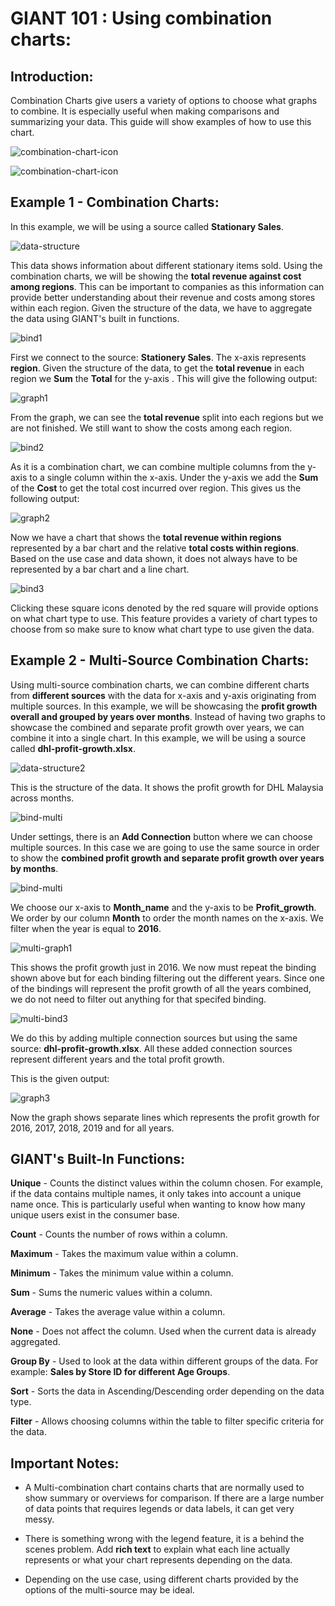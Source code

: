 # GIANT 101 : Using combination charts:

## Introduction:

Combination Charts give users a variety of options to choose what graphs to combine. It is especially useful when making comparisons and summarizing your data. This guide will show examples of how to use this chart.

![combination-chart-icon](images/giant-101-combinationchart/combination-chart-icon.PNG)

![combination-chart-icon](images/giant-101-combinationchart/combination-chart-icon2.PNG)

## Example 1 - Combination Charts:

In this example, we will be using a source called **Stationary Sales**.

![data-structure](images/giant-101-combinationchart/data-structure.PNG)

This data shows information about different stationary items sold. Using the combination charts, we will be showing the **total revenue against cost among regions**. This can be important to companies as this information can provide better understanding about their revenue and costs among stores within each region. Given the structure of the data, we have to aggregate the data using GIANT's built in functions.

![bind1](images/giant-101-combinationchart/data-binding.PNG)

First we connect to the source: **Stationery Sales**. The x-axis represents **region**. Given the structure of the data, to get the **total revenue** in each region we **Sum** the **Total** for the y-axis . This will give the following output:

![graph1](images/giant-101-combinationchart/graph1.PNG)

From the graph, we can see the **total revenue** split into each regions but we are not finished. We still want to show the costs among each region.

![bind2](images/giant-101-combinationchart/data-binding2.PNG)

As it is a combination chart, we can combine multiple columns from the y-axis to a single column within the x-axis. Under the y-axis we add the **Sum** of the **Cost** to get the total cost incurred over region. This gives us the following output:

![graph2](images/giant-101-combinationchart/graph2.PNG)

Now we have a chart that shows the **total revenue within regions** represented by a bar chart and the relative **total costs within regions**. Based on the use case and data shown, it does not always have to be represented by a bar chart and a line chart.

![bind3](images/giant-101-combinationchart/data-binding3.png)

Clicking these square icons denoted by the red square will provide options on what chart type to use. This feature provides a variety of chart types to choose from so make sure to know what chart type to use given the data.

## Example 2 - Multi-Source Combination Charts:

Using multi-source combination charts, we can combine different charts from **different sources** with the data for x-axis and y-axis originating from multiple sources. In this example, we will be showcasing the **profit growth overall and grouped by years over months**. Instead of having two graphs to showcase the combined and separate profit growth over years, we can combine it into a single chart. In this example, we will be using a source called **dhl-profit-growth.xlsx**.

![data-structure2](images/giant-101-combinationchart/Data-structure-2.PNG)

This is the structure of the data. It shows the profit growth for DHL Malaysia across months.

![bind-multi](images/giant-101-combinationchart/bind-multi1.PNG)

Under settings, there is an **Add Connection** button where we can choose multiple sources. In this case we are going to use the same source in order to show the **combined profit growth and separate profit growth over years by months**.

![bind-multi](images/giant-101-combinationchart/multi-bind2.PNG)

We choose our x-axis to **Month_name** and the y-axis to be **Profit_growth**. We order by our column **Month** to order the month names on the x-axis. We filter when the year is equal to **2016**.

![multi-graph1](images/giant-101-combinationchart/multi-graph1.PNG)

This shows the profit growth just in 2016. We now must repeat the binding shown above but for each binding filtering out the different years. Since one of the bindings will represent the profit growth of all the years combined, we do not need to filter out anything for that specifed binding.

![multi-bind3](images/giant-101-combinationchart/multi-bind3.PNG)

We do this by adding multiple connection sources but using the same source: **dhl-profit-growth.xlsx**. All these added connection sources represent different years and the total profit growth.

This is the given output: 

![graph3](images/giant-101-combinationchart/graph3.PNG)

Now the graph shows separate lines which represents the profit growth for 2016, 2017, 2018, 2019 and for all years.

## GIANT's Built-In Functions:

**Unique** - Counts the distinct values within the column chosen. For example, if the data contains multiple names, it only takes into account a unique name once. This is particularly useful when wanting to know how many unique users exist in the consumer base.

**Count** - Counts the number of rows within a column.

**Maximum** - Takes the maximum value within a column.

**Minimum** - Takes the minimum value within a column.

**Sum** - Sums the numeric values within a column.

**Average** - Takes the average value within a column.

**None** - Does not affect the column. Used when the current data is already aggregated.

**Group By** - Used to look at the data within different groups of the data. For example: **Sales by Store ID for different Age Groups**.

**Sort** - Sorts the data in Ascending/Descending order depending on the data type.

**Filter** - Allows choosing columns within the table to filter specific criteria for the data.

## Important Notes:

- A Multi-combination chart contains charts that are normally used to show summary or overviews for comparison. If there are a large number of data points that requires legends or data labels, it can get very messy.

- There is something wrong with the legend feature, it is a behind the scenes problem. Add **rich text** to explain what each line actually represents or what your chart represents depending on the data.

- Depending on the use case, using different charts provided by the options of the multi-source may be ideal.
